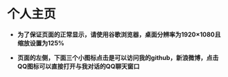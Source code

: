 # 个人主页

* **为了保证页面的正常显示，请使用谷歌浏览器，桌面分辨率为1920×1080且缩放设置为125%**

* **页面的左侧，下面三个小图标点击是可以访问我的github，新浪微博，点击QQ图标可以直接打开与我对话的QQ聊天窗口**